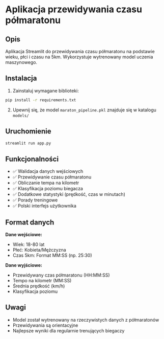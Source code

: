 # Aplikacja przewidywania czasu półmaratonu

## Opis
Aplikacja Streamlit do przewidywania czasu półmaratonu na podstawie wieku, płci i czasu na 5km.
Wykorzystuje wytrenowany model uczenia maszynowego.

## Instalacja

1. Zainstaluj wymagane biblioteki:
```bash
pip install -r requirements.txt
```

2. Upewnij się, że model `maraton_pipeline.pkl` znajduje się w katalogu `models/`

## Uruchomienie

```bash
streamlit run app.py
```

## Funkcjonalności

- ✅ Walidacja danych wejściowych
- ✅ Przewidywanie czasu półmaratonu
- ✅ Obliczanie tempa na kilometr
- ✅ Klasyfikacja poziomu biegacza
- ✅ Dodatkowe statystyki (prędkość, czas w minutach)
- ✅ Porady treningowe
- ✅ Polski interfejs użytkownika

## Format danych

**Dane wejściowe:**
- Wiek: 18-80 lat
- Płeć: Kobieta/Mężczyzna
- Czas 5km: Format MM:SS (np. 25:30)

**Dane wyjściowe:**
- Przewidywany czas półmaratonu (HH:MM:SS)
- Tempo na kilometr (MM:SS)
- Średnia prędkość (km/h)
- Klasyfikacja poziomu

## Uwagi

- Model został wytrenowany na rzeczywistych danych z półmaratonów
- Przewidywania są orientacyjne
- Najlepsze wyniki dla regularnie trenujących biegaczy
